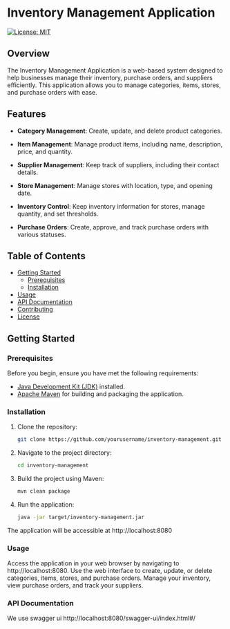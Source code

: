 # Inventory Management Application

[![License: MIT](https://img.shields.io/badge/License-MIT-blue.svg)](https://opensource.org/licenses/MIT)

## Overview

The Inventory Management Application is a web-based system designed to help businesses manage their inventory, purchase orders, and suppliers efficiently. This application allows you to manage categories, items, stores, and purchase orders with ease.

## Features

- **Category Management**: Create, update, and delete product categories.

- **Item Management**: Manage product items, including name, description, price, and quantity.

- **Supplier Management**: Keep track of suppliers, including their contact details.

- **Store Management**: Manage stores with location, type, and opening date.

- **Inventory Control**: Keep inventory information for stores, manage quantity, and set thresholds.

- **Purchase Orders**: Create, approve, and track purchase orders with various statuses.

## Table of Contents

- [Getting Started](#getting-started)
    - [Prerequisites](#prerequisites)
    - [Installation](#installation)
- [Usage](#usage)
- [API Documentation](#api-documentation)
- [Contributing](#contributing)
- [License](#license)

## Getting Started

### Prerequisites

Before you begin, ensure you have met the following requirements:

- [Java Development Kit (JDK)](https://www.oracle.com/java/technologies/javase-downloads.html) installed.
- [Apache Maven](https://maven.apache.org/download.cgi) for building and packaging the application.

### Installation

1. Clone the repository:

   ```bash
   git clone https://github.com/yourusername/inventory-management.git

2. Navigate to the project directory:
    ```bash
    cd inventory-management
   
3. Build the project using Maven:
    ```bash
    mvn clean package
   
4. Run the application:
    ```bash
   java -jar target/inventory-management.jar

The application will be accessible at http://localhost:8080

### Usage
Access the application in your web browser by navigating to http://localhost:8080.
Use the web interface to create, update, or delete categories, items, stores, and purchase orders.
Manage your inventory, view purchase orders, and track your suppliers.

### API Documentation
We use swagger ui http://localhost:8080/swagger-ui/index.html#/
